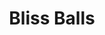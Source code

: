 ---
layout: recette-v2
categories: [recettes]
hidden: true
lang: fr
sitemap: true
title: Bliss Balls
type: sucre
---